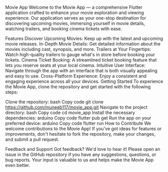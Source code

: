 Movie App
Welcome to the Movie App — a comprehensive Flutter application crafted to enhance your movie exploration and viewing experience. Our application serves as your one-stop destination for discovering upcoming movies, immersing yourself in movie details, watching trailers, and booking cinema tickets with ease.

Features
Discover Upcoming Movies: Keep up with the latest and upcoming movie releases.
In-Depth Movie Details: Get detailed information about the movies including cast, synopsis, and more.
Trailers at Your Fingertips: Watch high-quality trailers to gauge what's in store before booking your tickets.
Cinema Ticket Booking: A streamlined ticket booking feature that lets you reserve seats at your local cinema.
Intuitive User Interface: Navigate through the app with an interface that is both visually appealing and easy to use.
Cross-Platform Experience: Enjoy a consistent and engaging experience across all your devices.
Getting Started
To experience the Movie App, clone the repository and get started with the following steps:

Clone the repository:
bash
Copy code
git clone https://github.com/muneeb117/movie_app.git
Navigate to the project directory:
bash
Copy code
cd movie_app
Install the necessary dependencies:
arduino
Copy code
flutter pub get
Run the app on your preferred device:
arduino
Copy code
flutter run
How to Contribute
We welcome contributions to the Movie App! If you've got ideas for features or improvements, don't hesitate to fork the repository, make your changes, and submit a pull request.

Feedback and Support
Got feedback? We'd love to hear it! Please open an issue in the GitHub repository if you have any suggestions, questions, or bug reports. Your input is valuable to us and helps make the Movie App even better.